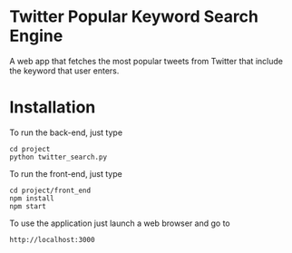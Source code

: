 # Twitter Popular Keyword Search Engine
A web app that fetches the most popular tweets from Twitter that include the keyword that user enters.

# Installation
To run the back-end, just type
```
cd project
python twitter_search.py
```
To run the front-end, just type
```
cd project/front_end
npm install
npm start
```

To use the application just launch a web browser and go to
```
http://localhost:3000
```